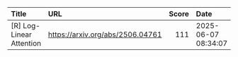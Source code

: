 | Title                    | URL                              |   Score | Date                |
|:-------------------------|:---------------------------------|--------:|:--------------------|
| [R] Log-Linear Attention | https://arxiv.org/abs/2506.04761 |     111 | 2025-06-07 08:34:07 |